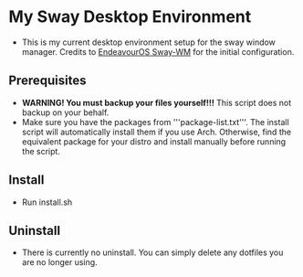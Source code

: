 # My Sway Desktop Environment
- This is my current desktop environment setup for the sway window manager. Credits to [EndeavourOS Sway-WM](https://github.com/EndeavourOS-Community-Editions/sway) for the initial configuration.

## Prerequisites
- **WARNING! You must backup your files yourself!!!** This script does not backup on your behalf.
- Make sure you have the packages from '''package-list.txt'''. The install script will automatically install them if you use Arch. Otherwise, find the equivalent package for your distro and install manually before running the script.

## Install
- Run install.sh

## Uninstall
- There is currently no uninstall. You can simply delete any dotfiles you are no longer using.
